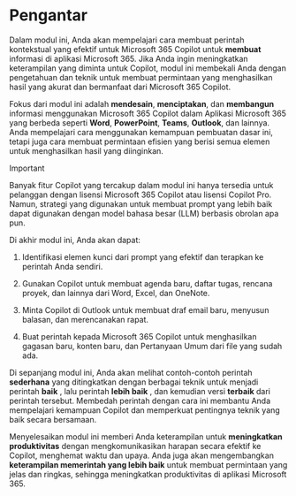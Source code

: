 # Pengantar

Dalam modul ini, Anda akan mempelajari cara membuat perintah kontekstual yang efektif untuk Microsoft 365 Copilot untuk **membuat** informasi di aplikasi Microsoft 365. Jika Anda ingin meningkatkan keterampilan yang diminta untuk Copilot, modul ini membekali Anda dengan pengetahuan dan teknik untuk membuat permintaan yang menghasilkan hasil yang akurat dan bermanfaat dari Microsoft 365 Copilot.

Fokus dari modul ini adalah **mendesain**, **menciptakan**, dan **membangun** informasi menggunakan Microsoft 365 Copilot dalam Aplikasi Microsoft 365 yang berbeda seperti **Word**, **PowerPoint**, **Teams**, **Outlook**, dan lainnya. Anda mempelajari cara menggunakan kemampuan pembuatan dasar ini, tetapi juga cara membuat permintaan efisien yang berisi semua elemen untuk menghasilkan hasil yang diinginkan.

> [!IMPORTANT]
> Banyak fitur Copilot yang tercakup dalam modul ini hanya tersedia untuk pelanggan dengan lisensi Microsoft 365 Copilot atau lisensi Copilot Pro. Namun, strategi yang digunakan untuk membuat prompt yang lebih baik dapat digunakan dengan model bahasa besar (LLM) berbasis obrolan apa pun.

Di akhir modul ini, Anda akan dapat:

1. Identifikasi elemen kunci dari prompt yang efektif dan terapkan ke perintah Anda sendiri.

1. Gunakan Copilot untuk membuat agenda baru, daftar tugas, rencana proyek, dan lainnya dari Word, Excel, dan OneNote.

1. Minta Copilot di Outlook untuk membuat draf email baru, menyusun balasan, dan merencanakan rapat.

1. Buat perintah kepada Microsoft 365 Copilot untuk menghasilkan gagasan baru, konten baru, dan Pertanyaan Umum dari file yang sudah ada.

Di sepanjang modul ini, Anda akan melihat contoh-contoh perintah **sederhana** yang ditingkatkan dengan berbagai teknik untuk menjadi perintah **baik** , lalu perintah **lebih baik** , dan kemudian versi **terbaik** dari perintah tersebut. Membedah perintah dengan cara ini membantu Anda mempelajari kemampuan Copilot dan memperkuat pentingnya teknik yang baik secara bersamaan.

Menyelesaikan modul ini memberi Anda keterampilan untuk **meningkatkan produktivitas** dengan mengkomunikasikan harapan secara efektif ke Copilot, menghemat waktu dan upaya. Anda juga akan mengembangkan **keterampilan memerintah yang lebih baik** untuk membuat permintaan yang jelas dan ringkas, sehingga meningkatkan produktivitas di aplikasi Microsoft 365.
